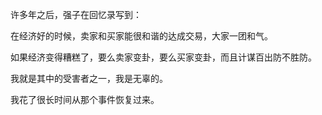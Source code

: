 许多年之后，强子在回忆录写到：

在经济好的时候，卖家和买家能很和谐的达成交易，大家一团和气。

如果经济变得糟糕了，要么卖家变卦，要么买家变卦，而且计谋百出防不胜防。

我就是其中的受害者之一，我是无辜的。

我花了很长时间从那个事件恢复过来。 